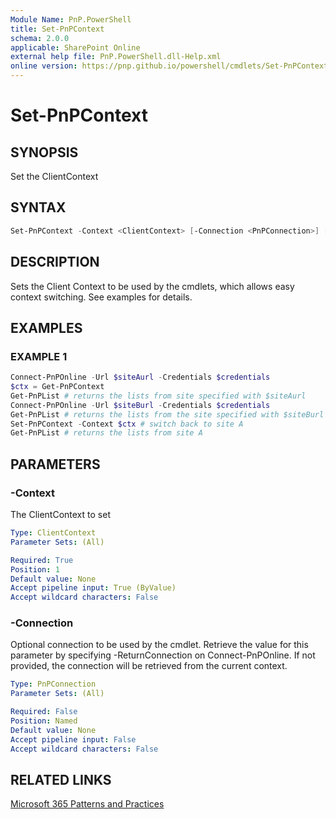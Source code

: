 ```yaml
---
Module Name: PnP.PowerShell
title: Set-PnPContext
schema: 2.0.0
applicable: SharePoint Online
external help file: PnP.PowerShell.dll-Help.xml
online version: https://pnp.github.io/powershell/cmdlets/Set-PnPContext.html
---
```

 
# Set-PnPContext

## SYNOPSIS
Set the ClientContext

## SYNTAX

```powershell
Set-PnPContext -Context <ClientContext> [-Connection <PnPConnection>] [<CommonParameters>]
```

## DESCRIPTION
Sets the Client Context to be used by the cmdlets, which allows easy context switching. See examples for details.

## EXAMPLES

### EXAMPLE 1
```powershell
Connect-PnPOnline -Url $siteAurl -Credentials $credentials
$ctx = Get-PnPContext
Get-PnPList # returns the lists from site specified with $siteAurl
Connect-PnPOnline -Url $siteBurl -Credentials $credentials
Get-PnPList # returns the lists from the site specified with $siteBurl
Set-PnPContext -Context $ctx # switch back to site A
Get-PnPList # returns the lists from site A
```

## PARAMETERS

### -Context
The ClientContext to set

```yaml
Type: ClientContext
Parameter Sets: (All)

Required: True
Position: 1
Default value: None
Accept pipeline input: True (ByValue)
Accept wildcard characters: False
```

### -Connection
Optional connection to be used by the cmdlet. Retrieve the value for this parameter by specifying -ReturnConnection on Connect-PnPOnline. If not provided, the connection will be retrieved from the current context.

```yaml
Type: PnPConnection
Parameter Sets: (All)

Required: False
Position: Named
Default value: None
Accept pipeline input: False
Accept wildcard characters: False
```

## RELATED LINKS

[Microsoft 365 Patterns and Practices](https://aka.ms/m365pnp)